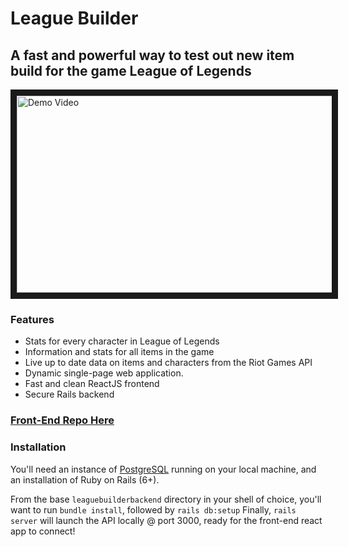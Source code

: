 # League Builder

## A fast and powerful way to test out new item build for the game League of Legends

<a href="http://www.youtube.com/watch?feature=player_embedded&v=CLmNh6H1i5M " target="_blank"><img src="http://img.youtube.com/vi/CLmNh6H1i5M/0.jpg" alt="Demo Video" width="560" height="315" border="10" /></a>

### Features
* Stats for every character in League of Legends
* Information and stats for all items in the game
* Live up to date data on items and characters from the Riot Games API
* Dynamic single-page web application.
* Fast and clean ReactJS frontend
* Secure Rails backend

### [Front-End Repo Here](https://github.com/LeagueBuilders/LeagueBuilderFrontend "League Builder Front-End")

### Installation
You'll need an instance of [PostgreSQL](https://www.postgresql.org/download/) running on your local machine,
and an installation of Ruby on Rails (6+).

From the base `leaguebuilderbackend` directory in your shell of choice, you'll want to run `bundle install`, followed by `rails db:setup`
Finally, `rails server` will launch the API locally @ port 3000, ready for the front-end react app to connect!
